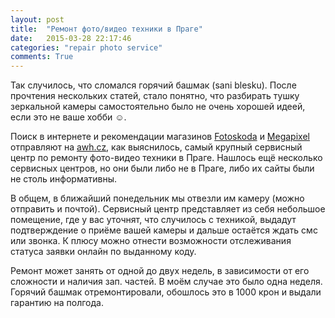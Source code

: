 ```yaml
---
layout: post
title:  "Ремонт фото/видео техники в Праге"
date:   2015-03-28 22:17:46
categories: "repair photo service"
comments: True
---
```

Так случилось, что сломался горячий башмак (sani blesku). После прочтения нескольких статей, стало понятно, что разбирать тушку зеркальной камеры самостоятельно было не 
очень хорошей идеей, если это не ваше хобби ☺. 
<!--more-->

Поиск в интернете и рекомендации магазинов <a href="http://www.fotoskoda.cz/" target="_blank">Fotoskoda</a> и <a href="http://www.megapixel.cz/" target="_blank">Megapixel</a> отправляют на <a href="http://awh.cz/" target="_blank">awh.cz</a>, как выяснилось, самый крупный сервисный центр по ремонту фото-видео техники в Праге.
Нашлось ещё несколько сервисных центров, но они были либо не в Праге, либо их сайты были не столь информативны. 

В общем, в ближайший понедельник мы отвезли им камеру (можно отправить и почтой). Сервисный центр представляет из себя небольшое помещение, где у вас уточнят, что случилось с техникой, 
выдадут подтверждение о приёме вашей камеры и дальше остаётся ждать смс или звонка. К плюсу можно отнести возможности отслеживания статуса заявки онлайн по выданному коду. 

Ремонт может занять от одной до двух недель, в зависимости от его сложности и наличия зап. частей. В моём случае это было одна неделя. Горячий башмак отремонтировали, обошлось это в 1000 крон и 
выдали гарантию на полгода. 
 